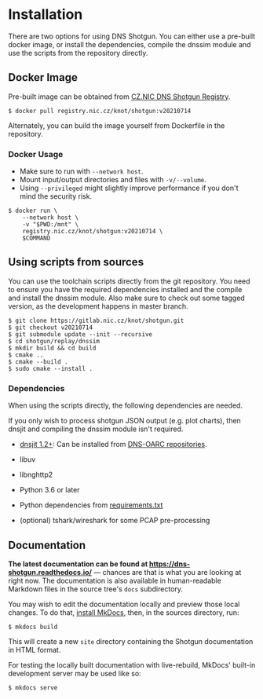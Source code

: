 # Installation

There are two options for using DNS Shotgun. You can either use a pre-built
docker image, or install the dependencies, compile the dnssim module and use
the scripts from the repository directly.

## Docker Image

Pre-built image can be obtained from [CZ.NIC DNS Shotgun
Registry](https://gitlab.nic.cz/knot/shotgun/container_registry/65).

```
$ docker pull registry.nic.cz/knot/shotgun:v20210714
```

Alternately, you can build the image yourself from Dockerfile in the repository.

### Docker Usage

- Make sure to run with `--network host`.
- Mount input/output directories and files with `-v/--volume`.
- Using `--privileged` might slightly improve performance if you don't mind the security risk.

```
$ docker run \
    --network host \
    -v "$PWD:/mnt" \
    registry.nic.cz/knot/shotgun:v20210714 \
    $COMMAND
```

## Using scripts from sources

You can use the toolchain scripts directly from the git repository. You need to
ensure you have the required dependencies installed and the compile and install
the dnssim module. Also make sure to check out some tagged version, as the
development happens in master branch.

```
$ git clone https://gitlab.nic.cz/knot/shotgun.git
$ git checkout v20210714
$ git submodule update --init --recursive
$ cd shotgun/replay/dnssim
$ mkdir build && cd build
$ cmake ..
$ cmake --build .
$ sudo cmake --install .
```

### Dependencies

When using the scripts directly, the following dependencies are needed.

If you only wish to process shotgun JSON output (e.g. plot charts), then dnsjit
and compiling the dnssim module isn't required.

- [dnsjit 1.2+](https://github.com/DNS-OARC/dnsjit): Can be installed from [DNS-OARC
  repositories](https://dev.dns-oarc.net/packages/).
- libuv
- libnghttp2

- Python 3.6 or later
- Python dependencies from [requirements.txt](https://gitlab.nic.cz/knot/shotgun/-/blob/master/requirements.txt)
- (optional) tshark/wireshark for some PCAP pre-processing

## Documentation

**The latest documentation can be found at
<https://dns-shotgun.readthedocs.io/>** &mdash; chances are that is what you are
looking at right now. The documentation is also available in human-readable
Markdown files in the source tree's `docs` subdirectory.

You may wish to edit the documentation locally and preview those local changes.
To do that, [install MkDocs](https://www.mkdocs.org/user-guide/installation/),
then, in the sources directory, run:

```
$ mkdocs build
```

This will create a new `site` directory containing the Shotgun documentation in
HTML format.

For testing the locally built documentation with live-rebuild, MkDocs' built-in
development server may be used like so:

```
$ mkdocs serve
```
